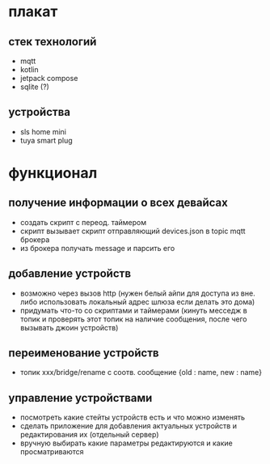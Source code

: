 
# плакат

## стек технологий

- mqtt
- kotlin
- jetpack compose
- sqlite (?)

## устройства

- sls home mini
- tuya smart plug 

# функционал

## получение информации о всех девайсах

- создать скрипт с переод. таймером
- скрипт вызывает скрипт отправляющий devices.json в topic mqtt брокера
- из брокера получать message и парсить его

## добавление устройств 

- возможно через вызов http (нужен белый айпи для доступа из вне. либо использовать локальный адрес шлюза если делать это дома)
- придумать что-то со скриптами и таймерами (кинуть месседж в топик и проверять этот топик на наличие сообщения, после чего вызывать джоин устройств)

## переименование устройств

- топик xxx/bridge/rename с соотв. сообщение {old : name, new : name}


## управление устройствами

- посмотреть какие стейты устройств есть и что можно изменять
- сделать приложение для добавления актуальных устройств и редактирования их (отдельный сервер)
- вручную выбирать какие параметры редактируются и какие просматриваются